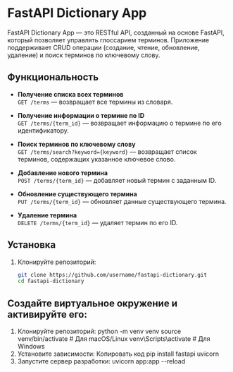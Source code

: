 # FastAPI Dictionary App

FastAPI Dictionary App — это RESTful API, созданный на основе FastAPI, который позволяет управлять глоссарием терминов. Приложение поддерживает CRUD операции (создание, чтение, обновление, удаление) и поиск терминов по ключевому слову.

## Функциональность

- **Получение списка всех терминов**  
  `GET /terms` — возвращает все термины из словаря.

- **Получение информации о термине по ID**  
  `GET /terms/{term_id}` — возвращает информацию о термине по его идентификатору.

- **Поиск терминов по ключевому слову**  
  `GET /terms/search?keyword={keyword}` — возвращает список терминов, содержащих указанное ключевое слово.

- **Добавление нового термина**  
  `POST /terms/{term_id}` — добавляет новый термин с заданным ID.

- **Обновление существующего термина**  
  `PUT /terms/{term_id}` — обновляет данные существующего термина.

- **Удаление термина**  
  `DELETE /terms/{term_id}` — удаляет термин по его ID.

## Установка

1. Клонируйте репозиторий:
   ```bash
   git clone https://github.com/username/fastapi-dictionary.git
   cd fastapi-dictionary

## Создайте виртуальное окружение и активируйте его:

1. Клонируйте репозиторий:
  python -m venv venv
  source venv/bin/activate  # Для macOS/Linux
  venv\Scripts\activate     # Для Windows
2. Установите зависимости:
   Копировать код
   pip install fastapi uvicorn
3. Запустите сервер разработки:
uvicorn app:app --reload
